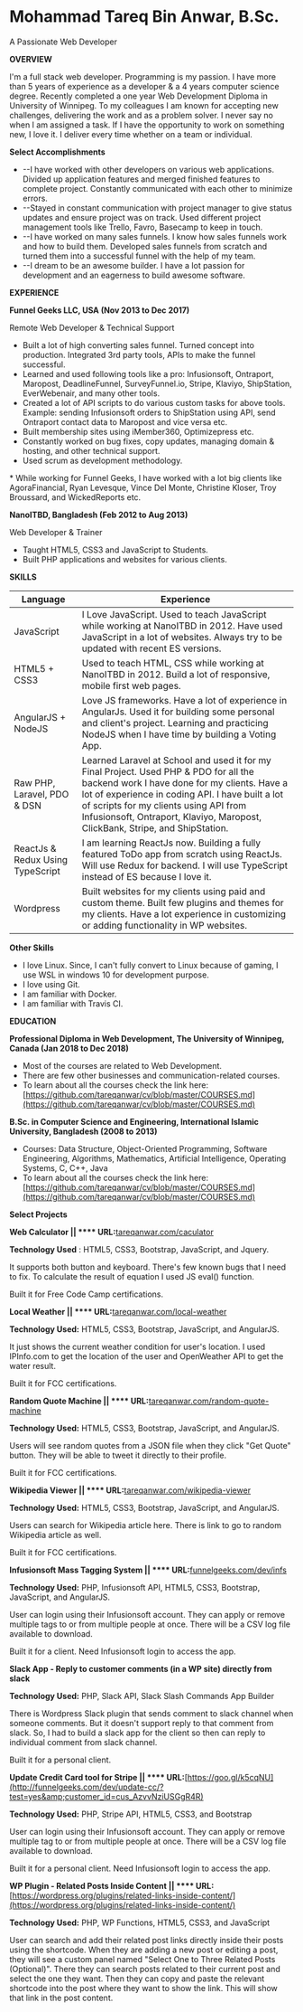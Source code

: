 #
# Mohammad Tareq Bin Anwar, B.Sc.

A Passionate Web Developer

**OVERVIEW**

I&#39;m a full stack web developer. Programming is my passion. I have more than 5 years of experience as a developer &amp; a 4 years computer science degree. Recently completed a one year Web Development Diploma in University of Winnipeg. To my colleagues I am known for accepting new challenges, delivering the work and as a problem solver. I never say no when I am assigned a task. If I have the opportunity to work on something new, I love it. I deliver every time whether on a team or individual.

**Select Accomplishments**

- --I have worked with other developers on various web applications. Divided up application features and merged finished features to complete project. Constantly communicated with each other to minimize errors.
- --Stayed in constant communication with project manager to give status updates and ensure project was on track. Used different project management tools like Trello, Favro, Basecamp to keep in touch.
- --I have worked on many sales funnels. I know how sales funnels work and how to build them. Developed sales funnels from scratch and turned them into a successful funnel with the help of my team.
- --I dream to be an awesome builder. I have a lot passion for development and an eagerness to build awesome software.

**EXPERIENCE**

**Funnel Geeks LLC, USA (Nov 2013 to Dec 2017)**

Remote Web Developer &amp; Technical Support

- Built a lot of high converting sales funnel. Turned concept into production. Integrated 3rd party tools, APIs to make the funnel successful.
- Learned and used following tools like a pro: Infusionsoft, Ontraport, Maropost, DeadlineFunnel, SurveyFunnel.io, Stripe, Klaviyo, ShipStation, EverWebenair, and many other tools.
- Created a lot of API scripts to do various custom tasks for above tools. Example: sending Infusionsoft orders to ShipStation using API, send Ontraport contact data to Maropost and vice versa etc.
- Built membership sites using iMember360, Optimizepress etc.
- Constantly worked on bug fixes, copy updates, managing domain &amp; hosting, and other technical support.
- Used scrum as development methodology.

\* While working for Funnel Geeks, I have worked with a lot big clients like AgoraFinancial, Ryan Levesque, Vince Del Monte, Christine Kloser, Troy Broussard, and WickedReports etc.

**NanoITBD, Bangladesh (Feb 2012 to Aug 2013)**

Web Developer &amp; Trainer

- Taught HTML5, CSS3 and JavaScript to Students.
- Built PHP applications and websites for various clients.

**SKILLS**

| **Language** | **Experience** |
| --- | --- |
| JavaScript | I Love JavaScript. Used to teach JavaScript while working at NanoITBD in 2012. Have used JavaScript in a lot of websites. Always try to be updated with recent ES versions. |
| HTML5 + CSS3 | Used to teach HTML, CSS while working at NanoITBD in 2012. Build a lot of responsive, mobile first web pages. |
| AngularJS + NodeJS | Love JS frameworks. Have a lot of experience in AngularJs. Used it for building some personal and client&#39;s project. Learning and practicing NodeJS when I have time by building a Voting App. |
| Raw PHP, Laravel,  PDO &amp; DSN | Learned Laravel at School and used it for my Final Project. Used PHP &amp; PDO for all the backend work I have done for my clients. Have a lot of experience in coding API. I have built a lot of scripts for my clients using API from Infusionsoft, Ontraport, Klaviyo, Maropost, ClickBank, Stripe, and ShipStation. |
| ReactJs &amp; Redux Using TypeScript | I am learning ReactJs now. Building a fully featured ToDo app from scratch using ReactJs. Will use Redux for backend. I will use TypeScript instead of ES because I love it. |
| Wordpress | Built websites for my clients using paid and custom theme. Built few plugins and themes for my clients. Have a lot experience in customizing or adding functionality in WP websites. |

**Other Skills**

- I love Linux. Since, I can&#39;t fully convert to Linux because of gaming, I use WSL in windows 10 for development purpose.
- I love using Git.
- I am familiar with Docker.
- I am familiar with Travis CI.

**EDUCATION**

**Professional Diploma in Web Development, The University of Winnipeg, Canada (Jan 2018 to Dec 2018)**

- Most of the courses are related to Web Development.
- There are few other businesses and communication-related courses.
- To learn about all the courses check the link here: [https://github.com/tareqanwar/cv/blob/master/COURSES.md](https://github.com/tareqanwar/cv/blob/master/COURSES.md)

**B.Sc. in Computer Science and Engineering, International Islamic University, Bangladesh (2008 to 2013)**

- Courses: Data Structure, Object-Oriented Programming, Software Engineering, Algorithms, Mathematics, Artificial Intelligence, Operating Systems, C, C++, Java
- To learn about all the courses check the link here: [https://github.com/tareqanwar/cv/blob/master/COURSES.md](https://github.com/tareqanwar/cv/blob/master/COURSES.md)

**Select Projects**

**Web Calculator  ||  **** URL:**[tareqanwar.com/caculator](http://tareqanwar.com/caculator)

**Technology Used** : HTML5, CSS3, Bootstrap, JavaScript, and Jquery.

It supports both button and keyboard. There&#39;s few known bugs that I need to fix. To calculate the result of equation I used JS eval() function.

Built it for Free Code Camp certifications.

**Local Weather  ||  **** URL:**[tareqanwar.com/local-weather](http://tareqanwar.com/local-weather)

**Technology Used:** HTML5, CSS3, Bootstrap, JavaScript, and AngularJS.

It just shows the current weather condition for user&#39;s location. I used IPInfo.com to get the location of the user and OpenWeather API to get the water result.

Built it for FCC certifications.

**Random Quote Machine  ||  **** URL:**[tareqanwar.com/random-quote-machine](http://www.tareqanwar.com/random-quote-machine)

**Technology Used:** HTML5, CSS3, Bootstrap, JavaScript, and AngularJS.

Users will see random quotes from a JSON file when they click &quot;Get Quote&quot; button. They will be able to tweet it directly to their profile.

Built it for FCC certifications.

**Wikipedia Viewer  ||  **** URL:**[tareqanwar.com/wikipedia-viewer](http://www.tareqanwar.com/wikipedia-viewer)

**Technology Used:** HTML5, CSS3, Bootstrap, JavaScript, and AngularJS.

Users can search for Wikipedia article here. There is link to go to random Wikipedia article as well.

Built it for FCC certifications.

**Infusionsoft Mass Tagging System  ||  **** URL:**[funnelgeeks.com/dev/infs](http://funnelgeeks.com/dev/infs)

**Technology Used:** PHP, Infusionsoft API, HTML5, CSS3, Bootstrap, JavaScript, and AngularJS.

User can login using their Infusionsoft account. They can apply or remove multiple tags to or from multiple people at once. There will be a CSV log file available to download.

Built it for a client. Need Infusionsoft login to access the app.

**Slack App - Reply to customer comments (in a WP site) directly from slack**

**Technology Used:** PHP, Slack API, Slack Slash Commands App Builder

There is Wordpress Slack plugin that sends comment to slack channel when someone comments. But it doesn&#39;t support reply to that comment from slack. So, I had to build a slack app for the client so then can reply to individual comment from slack channel.

Built it for a personal client.

**Update Credit Card tool for Stripe  ||  **** URL:**[https://goo.gl/k5cqNU](http://funnelgeeks.com/dev/update-cc/?test=yes&amp;customer_id=cus_AzvvNziUSGgR4R)

**Technology Used:** PHP, Stripe API, HTML5, CSS3, and Bootstrap

User can login using their Infusionsoft account. They can apply or remove multiple tag to or from multiple people at once. There will be a CSV log file available to download.

Built it for a personal client. Need Infusionsoft login to access the app.

**WP Plugin - Related Posts Inside Content  ||  **** URL:**[https://wordpress.org/plugins/related-links-inside-content/](https://wordpress.org/plugins/related-links-inside-content/)

**Technology Used:** PHP, WP Functions, HTML5, CSS3, and JavaScript

User can search and add their related post links directly inside their posts using the shortcode. When they are adding a new post or editing a post, they will see a custom panel named &quot;Select One to Three Related Posts (Optional)&quot;. There they can search posts related to their current post and select the one they want. Then they can copy and paste the relevant shortcode into the post where they want to show the link. This will show that link in the post content.